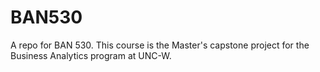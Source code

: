 # BAN530
A repo for BAN 530. This course is the Master's capstone project for the Business Analytics program at UNC-W.

